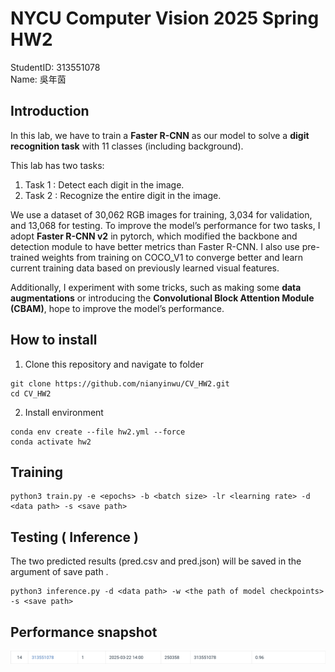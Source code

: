# NYCU Computer Vision 2025 Spring HW2
StudentID: 313551078 \
Name: 吳年茵

## Introduction
In this lab, we have to train a __Faster R-CNN__ as our model to solve a __digit recognition task__ with 11 classes (including background).

This lab has two tasks: 
1. Task 1 :  Detect each digit in the image.
2. Task 2 : Recognize the entire digit in the image. 

We use a dataset of 30,062 RGB images
for training, 3,034 for validation, and 13,068 for testing.
To improve the model’s performance for two tasks, I adopt __Faster R-CNN v2__ in pytorch, which modified the backbone and detection module to have better metrics than Faster R-CNN. I also use pre-trained weights from training on COCO_V1 to converge better and learn current training data based on previously learned visual features. 

Additionally, I experiment with some tricks, such as making some __data augmentations__ or introducing the __Convolutional Block Attention Module (CBAM)__, hope to improve the model’s performance. 


## How to install
1. Clone this repository and navigate to folder
```shell
git clone https://github.com/nianyinwu/CV_HW2.git
cd CV_HW2
```
2. Install environment
```shell
conda env create --file hw2.yml --force
conda activate hw2
```

## Training
```shell
python3 train.py -e <epochs> -b <batch size> -lr <learning rate> -d <data path> -s <save path> 
```
## Testing ( Inference )
The two predicted results (pred.csv and pred.json) will be saved in the argument of save path .
```shell
python3 inference.py -d <data path> -w <the path of model checkpoints> -s <save path>
```

## Performance snapshot
![image](https://github.com/nianyinwu/CV_HW1/blob/main/result/snapshot.png)